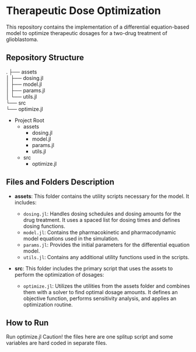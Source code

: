 # Therapeutic Dose Optimization

This repository contains the implementation of a differential equation-based model to optimize therapeutic dosages for a two-drug treatment of glioblastoma.

## Repository Structure
.
├── assets  
│ ├── dosing.jl  
│ ├── model.jl  
│ ├── params.jl  
│ └── utils.jl  
└── src  
  └── optimize.jl  
- Project Root
  - assets
    - dosing.jl
    - model.jl
    - params.jl
    - utils.jl
  - src
    - optimize.jl


## Files and Folders Description

- **assets**: This folder contains the utility scripts necessary for the model. It includes:
  - `dosing.jl`: Handles dosing schedules and dosing amounts for the drug treatment. It uses a spaced list for dosing times and defines dosing functions.
  - `model.jl`: Contains the pharmacokinetic and pharmacodynamic model equations used in the simulation.
  - `params.jl`: Provides the initial parameters for the differential equation model.
  - `utils.jl`: Contains any additional utility functions used in the scripts.

- **src**: This folder includes the primary script that uses the assets to perform the optimization of dosages:
  - `optimize.jl`: Utilizes the utilities from the assets folder and combines them with a solver to find optimal dosage amounts. It defines an objective function, performs sensitivity analysis, and applies an optimization routine.

## How to Run

Run optimize.jl
Caution! the files here are one splitup script and some variables are hard coded in separate files.

